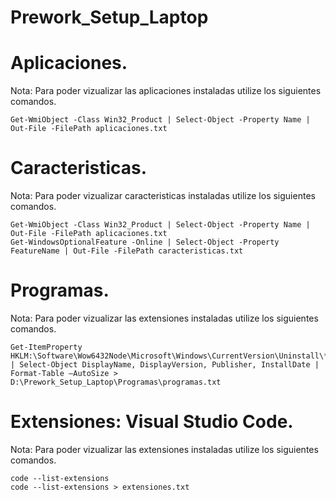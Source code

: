 # Prework_Setup_Laptop

# Aplicaciones.

Nota: Para poder vizualizar las aplicaciones instaladas utilize los siguientes comandos.

    Get-WmiObject -Class Win32_Product | Select-Object -Property Name | Out-File -FilePath aplicaciones.txt

# Caracteristicas.

Nota: Para poder vizualizar caracteristicas instaladas utilize los siguientes comandos.

    Get-WmiObject -Class Win32_Product | Select-Object -Property Name | Out-File -FilePath aplicaciones.txt
    Get-WindowsOptionalFeature -Online | Select-Object -Property FeatureName | Out-File -FilePath caracteristicas.txt

# Programas.

Nota: Para poder vizualizar las extensiones instaladas utilize los siguientes comandos.

    Get-ItemProperty HKLM:\Software\Wow6432Node\Microsoft\Windows\CurrentVersion\Uninstall\* | Select-Object DisplayName, DisplayVersion, Publisher, InstallDate | Format-Table –AutoSize > D:\Prework_Setup_Laptop\Programas\programas.txt

# Extensiones: Visual Studio Code.

Nota: Para poder vizualizar las extensiones instaladas utilize los siguientes comandos.

    code --list-extensions
    code --list-extensions > extensiones.txt
